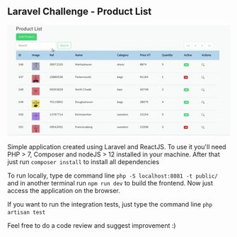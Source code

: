 ## Laravel Challenge - Product List

![](gif_presentation.gif)

Simple application created using Laravel and ReactJS. To use it you'll need PHP > 7, Composer and nodeJS > 12 installed in your machine. After that just run `composer install` to install all dependencies

To run locally, type de command line `php -S localhost:8081 -t public/` and in another terminal run `npm run dev` to build the frontend. Now just access the application on the browser.

If you want to run the integration tests, just type the command line `php artisan test`

Feel free to do a code review and suggest improvement :)
